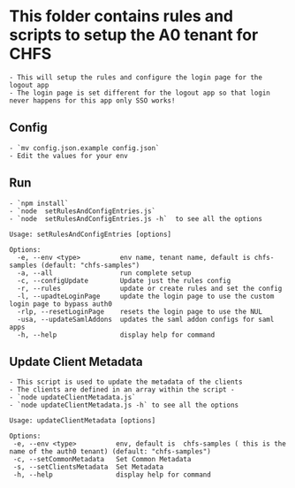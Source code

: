 # This folder contains rules and scripts to setup the A0 tenant for CHFS
    - This will setup the rules and configure the login page for the logout app 
    - The login page is set different for the logout app so that login never happens for this app only SSO works!

## Config
    - `mv config.json.example config.json`
    - Edit the values for your env

## Run
    - `npm install`
    - `node  setRulesAndConfigEntries.js`
    - `node  setRulesAndConfigEntries.js -h`  to see all the options
```
Usage: setRulesAndConfigEntries [options]

Options:
  -e, --env <type>          env name, tenant name, default is chfs-samples (default: "chfs-samples")
  -a, --all                 run complete setup
  -c, --configUpdate        Update just the rules config
  -r, --rules               update or create rules and set the config
  -l, --upadteLoginPage     update the login page to use the custom login page to bypass auth0
  -rlp, --resetLoginPage    resets the login page to use the NUL
  -usa, --updateSamlAddons  updates the saml addon configs for saml apps
  -h, --help                display help for command
```   



## Update Client Metadata
    - This script is used to update the metadata of the clients
    - The clients are defined in an array within the script - 
    - `node updateClientMetadata.js`
    - `node updateClientMetadata.js -h` to see all the options 
 
 ```
 Usage: updateClientMetadata [options]

Options:
  -e, --env <type>          env, default is  chfs-samples ( this is the name of the auth0 tenant) (default: "chfs-samples")
  -c, --setCommonMetadata   Set Common Metadata
  -s, --setClientsMetadata  Set Metadata
  -h, --help                display help for command
 ```
  




